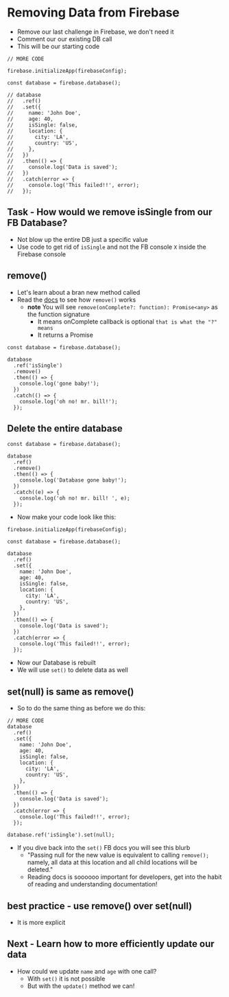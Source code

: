 # Removing Data from Firebase
* Remove our last challenge in Firebase, we don't need it
* Comment our our existing DB call
* This will be our starting code

```
// MORE CODE

firebase.initializeApp(firebaseConfig);

const database = firebase.database();

// database
//   .ref()
//   .set({
//     name: 'John Doe',
//     age: 40,
//     isSingle: false,
//     location: {
//       city: 'LA',
//       country: 'US',
//     },
//   })
//   .then(() => {
//     console.log('Data is saved');
//   })
//   .catch(error => {
//     console.log('This failed!!', error);
//   });
```

## Task - How would we remove isSingle from our FB Database?
* Not blow up the entire DB just a specific value
* Use code to get rid of `isSingle` and not the FB console `X` inside the Firebase console

## remove()
* Let's learn about a bran new method called
* Read the [docs](https://firebase.google.com/docs/reference/js/firebase.database.Reference.html#remove) to see how `remove()` works
  - **note** You will see `remove(onComplete?: function): Promise<any>` as the function signature
    + It means onComplete callback is optional `that is what the "?" means`
    + It returns a Promise

```
const database = firebase.database();

database
  .ref('isSingle')
  .remove()
  .then(() => {
    console.log('gone baby!');
  })
  .catch(() => {
    console.log('oh no! mr. bill!');
  });
```

## Delete the entire database

```
const database = firebase.database();

database
  .ref()
  .remove()
  .then(() => {
    console.log('Database gone baby!');
  })
  .catch((e) => {
    console.log('oh no! mr. bill! ', e);
  });
```

* Now make your code look like this:

```
firebase.initializeApp(firebaseConfig);

const database = firebase.database();

database
  .ref()
  .set({
    name: 'John Doe',
    age: 40,
    isSingle: false,
    location: {
      city: 'LA',
      country: 'US',
    },
  })
  .then(() => {
    console.log('Data is saved');
  })
  .catch(error => {
    console.log('This failed!!', error);
  });
```

* Now our Database is rebuilt
* We will use `set()` to delete data as well

## set(null) is same as remove()
* So to do the same thing as before we do this:

```
// MORE CODE
database
  .ref()
  .set({
    name: 'John Doe',
    age: 40,
    isSingle: false,
    location: {
      city: 'LA',
      country: 'US',
    },
  })
  .then(() => {
    console.log('Data is saved');
  })
  .catch(error => {
    console.log('This failed!!', error);
  });

database.ref('isSingle').set(null);
```

* If you dive back into the `set()` FB docs you will see this blurb
  - "Passing null for the new value is equivalent to calling `remove();` namely, all data at this location and all child locations will be deleted."
  - Reading docs is soooooo important for developers, get into the habit of reading and understanding documentation!

## best practice - use remove() over set(null)
* It is more explicit

## Next - Learn how to more efficiently update our data
* How could we update `name` and `age` with one call?
  - With `set()` it is not possible
  - But with the `update()` method we can!
